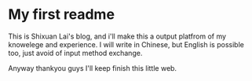 # My first readme

This is Shixuan Lai's blog, and i'll make this a output platfrom of my knowelege and experience. I will write in Chinese, but English is possible too, just avoid of input method exchange.

Anyway thankyou guys I'll keep finish this little web.